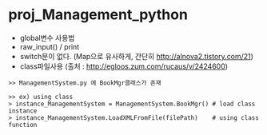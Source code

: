 # proj_Management_python

- global변수 사용법
- raw_input() / print
- switch문이 없다. (Map으로 유사하게, 간단히 http://alnova2.tistory.com/21)
- class파일사용 (출처 : http://egloos.zum.com/rucaus/v/2424600)

```{.python}
>> ManagementSystem.py 에 BookMgr클래스가 존재
 
>> ex) using class
> instance_ManagementSystem = ManagementSystem.BookMgr() # load class instance
> instance_ManagementSystem.LoadXMLFromFile(filePath)    # using class function 

```